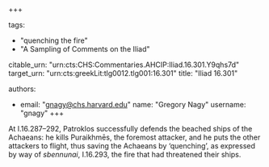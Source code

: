 +++

tags:
- "quenching the fire"
- "A Sampling of Comments on the Iliad"

citable_urn: "urn:cts:CHS:Commentaries.AHCIP:Iliad.16.301.Y9qhs7d"
target_urn: "urn:cts:greekLit:tlg0012.tlg001:16.301"
title: "Iliad 16.301"

authors:
- email: "gnagy@chs.harvard.edu"
  name: "Gregory Nagy"
  username: "gnagy"
+++

<p>At I.16.287–292, Patroklos successfully defends the beached ships of the Achaeans: he kills Puraikhmēs, the foremost attacker, and he puts the other attackers to flight, thus saving the Achaeans by ‘quenching’, as expressed by way of <em>sbennunai</em>, I.16.293, the fire that had threatened their ships.  </p>